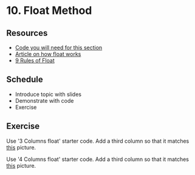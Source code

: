 # 10. Float Method

## Resources
- [Code you will need for this section](/assets/exercises/03/code)
- [Article on how float works](https://www.hongkiat.com/blog/css-floats/)
- [9 Rules of Float](https://designshack.net/articles/css/everything-you-never-knew-about-css-floats/)

## Schedule

- Introduce topic with slides
- Demonstrate with code
- Exercise

## Exercise
Use '3 Columns float' starter code. Add a third column so that it matches 
[this](/assets/exercises/03/01.png) picture.

Use '4 Columns float' starter code. Add a third column so that it matches 
[this](/assets/exercises/03/02.png) picture.

